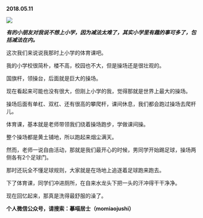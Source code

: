 
          
            
**2018.05.11**



![](//upload-images.jianshu.io/upload_images/51001-b45a77a7c3350262.jpg)




***有的小朋友对我说不想上小学，因为减法太难了，其实小学里有趣的事可多了，包括减法在内。***

这次我们来说说我那时上小学的体育课吧。

我的小学校很简朴，楼不高，校园也不大，但是操场还是很壮观的。

国旗杆，领操台，后面就是巨大的操场。

现在看起来可能也没有很大，但刚上小学的我，觉得那就是世界上最大的操场。

操场后面有单杠、双杠、还有很高的攀爬杆，课间休息，我们都会跑过操场去爬杆儿。

体育课，基本就是老师带领我们绕着操场跑步，学做课间操。

整个操场都是黄土铺地，所以跑起来烟尘满天。

然而，老师一说自由活动，那就是我们最开心的时候，男同学开始踢足球，操场两侧各有2个足球门。

那时还玩全不懂足球规则，大家就是在场地上追逐着足球跑来跑去。

下了体育课，同学们冲进厕所，在自来水龙头下把一头的汗冲得干干净净。

现在回忆起来，那真是洗得最舒服的澡了。


**个人微信公众号，请搜索：摹喵居士（momiaojushi）**

          
        